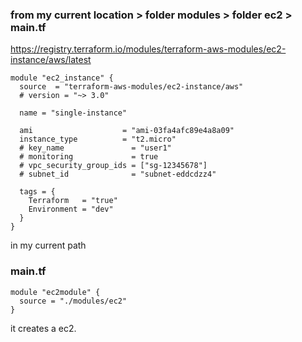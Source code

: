 ### from my current location > folder modules > folder ec2 > main.tf
https://registry.terraform.io/modules/terraform-aws-modules/ec2-instance/aws/latest
```
module "ec2_instance" {
  source  = "terraform-aws-modules/ec2-instance/aws"
  # version = "~> 3.0"

  name = "single-instance"

  ami                    = "ami-03fa4afc89e4a8a09"
  instance_type          = "t2.micro"
  # key_name               = "user1"
  # monitoring             = true
  # vpc_security_group_ids = ["sg-12345678"]
  # subnet_id              = "subnet-eddcdzz4"

  tags = {
    Terraform   = "true"
    Environment = "dev"
  }
}
```

in my current path
### main.tf
```
module "ec2module" {
  source = "./modules/ec2"
}
```
it creates a ec2.
